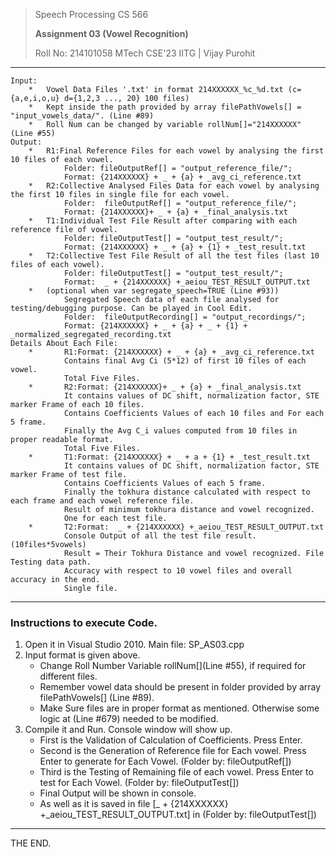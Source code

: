 >Speech Processing CS 566
>
>**Assignment 03 (Vowel Recognition)**
>
>Roll No: 214101058 MTech CSE'23 IITG | Vijay Purohit

----------------------------------------------------
	Input: 
		*	Vowel Data Files '.txt' in format 214XXXXXX_%c_%d.txt (c={a,e,i,o,u} d={1,2,3 ..., 20} 100 files)
		*	Kept inside the path provided by array filePathVowels[] = "input_vowels_data/". (Line #89)
		*	Roll Num can be changed by variable rollNum[]="214XXXXXX" (Line #55)
	Output:  
		*	R1:Final Reference Files for each vowel by analysing the first 10 files of each vowel.
				Folder: fileOutputRef[] = "output_reference_file/";
				Format: {214XXXXXX} + _ + {a} + _avg_ci_reference.txt
		*	R2:Collective Analysed Files Data for each vowel by analysing the first 10 files in single file for each vowel.
				Folder:  fileOutputRef[] = "output_reference_file/";	
				Format: {214XXXXXX}+ _ + {a} + _final_analysis.txt
		*	T1:Individual Test File Result after comparing with each reference file of vowel.
				Folder: fileOutputTest[] = "output_test_result/";
				Format: {214XXXXXX} + _ + {a} + {1} + _test_result.txt
		*	T2:Collective Test File Result of all the test files (last 10 files of each vowel). 
				Folder: fileOutputTest[] = "output_test_result/";
				Format:  _ + {214XXXXXX} +_aeiou_TEST_RESULT_OUTPUT.txt
		*   (optional when var segregate_speech=TRUE (Line #93))
				Segregated Speech data of each file analysed for testing/debugging purpose. Can be played in Cool Edit.
				Folder:  fileOutputRecording[] = "output_recordings/";
				Format: {214XXXXXX} + _ + {a} + _ + {1} + _normalized_segregated_recording.txt
	Details About Each File:
		*   	R1:Format: {214XXXXXX} + _ + {a} + _avg_ci_reference.txt
				Contains final Avg Ci (5*12) of first 10 files of each vowel.
				Total Five Files.
		*   	R2:Format: {214XXXXXX}+ _ + {a} + _final_analysis.txt
				It contains values of DC shift, normalization factor, STE marker Frame of each 10 files.
				Contains Coefficients Values of each 10 files and For each 5 frame.
				Finally the Avg C_i values computed from 10 files in proper readable format.
				Total Five Files.
		*   	T1:Format: {214XXXXXX} + _ + a + {1} + _test_result.txt
				It contains values of DC shift, normalization factor, STE marker Frame of test file.
				Contains Coefficients Values of each 5 frame.
				Finally the tokhura distance calculated with respect to each frame and each vowel reference file.
				Result of minimum tokhura distance and vowel recognized.
				One for each test file.
		*   	T2:Format:  _ + {214XXXXXX} +_aeiou_TEST_RESULT_OUTPUT.txt
				Console Output of all the test file result. (10files*5vowels)
				Result = Their Tokhura Distance and vowel recognized. File Testing data path.
				Accuracy with respect to 10 vowel files and overall accuracy in the end.
				Single file.

----------------------------------------------------
### Instructions to execute Code.
1. Open it in Visual Studio 2010. Main file: SP_AS03.cpp
2. Input format is given above.
   * Change Roll Number Variable rollNum[](Line #55), if required for different files. 
   * Remember vowel data should be present in folder provided by array filePathVowels[] (Line #89).
   * Make Sure files are in proper format as mentioned. Otherwise some logic at (Line #679) needed to be modified.
3. Compile it and Run. Console window will show up.
   * First is the Validation of Calculation of Coefficients. Press Enter.
   * Second is the Generation of Reference file for Each vowel. Press Enter to generate for Each Vowel. (Folder by: fileOutputRef[])
   * Third is the Testing of Remaining file of each vowel. Press Enter to test for Each Vowel. (Folder by: fileOutputTest[])
   * Final Output will be shown in console.
   * As well as it is saved in file [_ + {214XXXXXX} +_aeiou_TEST_RESULT_OUTPUT.txt] in (Folder by: fileOutputTest[])
----------------------------------------------------
THE END.
